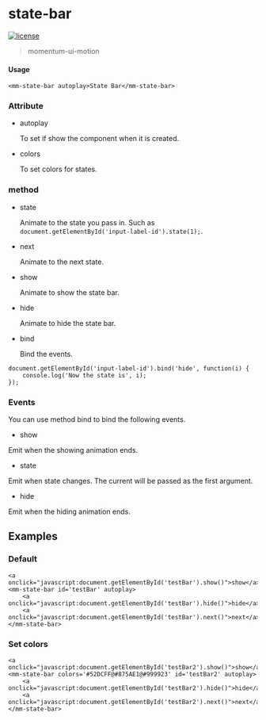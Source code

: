 <!-- 
---
date: 2020/5/13 14:20:00
---
-->
# state-bar

[![license](https://img.shields.io/github/license/momentum-design/momentum-ui.svg?color=blueviolet)](https://github.com/momentum-design/momentum-ui/blob/master/charts/LICENSE)

> momentum-ui-motion

#### Usage

<!--#html1#-->
```
<mm-state-bar autoplay>State Bar</mm-state-bar>
```

### Attribute

+ autoplay

	To set if show the component when it is created.
	
+ colors

	To set colors for states.
	
### method

+ state
	
	Animate to the state you pass in. Such as ```document.getElementById('input-label-id').state(1);```.
	
+ next

	Animate to the next state.

+ show

	Animate to show the state bar.

+ hide

	Animate to hide the state bar.
	
+ bind

	Bind the events. 
	
```
document.getElementById('input-label-id').bind('hide', function(i) {
	console.log('Now the state is', i);
});
```
	
### Events

You can use method bind to bind the following events.

+ show

Emit when the showing animation ends.

+ state

Emit when state changes. The current will be passed as the first argument.

+ hide

Emit when the hiding animation ends.

## Examples

### Default

<!--#html2#-->
```
<a onclick="javascript:document.getElementById('testBar').show()">show</a>
<mm-state-bar id='testBar' autoplay>
    <a onclick="javascript:document.getElementById('testBar').hide()">hide</a>
    <a onclick="javascript:document.getElementById('testBar').next()">next</a>
</mm-state-bar>
```

### Set colors

<!--#html3#-->
```
<a onclick="javascript:document.getElementById('testBar2').show()">show</a>
<mm-state-bar colors='#52DCFF@#875AE1@#999923' id='testBar2' autoplay>
    <a onclick="javascript:document.getElementById('testBar2').hide()">hide</a>
    <a onclick="javascript:document.getElementById('testBar2').next()">next</a>
</mm-state-bar>
```